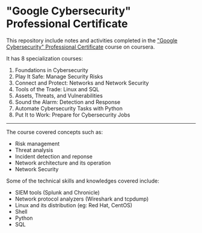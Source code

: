 # "Google Cybersecurity" Professional Certificate

This repository include notes and activities completed in the ["Google Cybersecurity" Professional Certificate](https://grow.google/certificates/cybersecurity/#?modal_active=none) course on coursera.

It has 8 specialization courses:
1. Foundations in Cybersecurity
2. Play It Safe: Manage Security Risks
3. Connect and Protect: Networks and Network Security
4. Tools of the Trade: Linux and SQL
5. Assets, Threats, and Vulnerabilities
6. Sound the Alarm: Detection and Response
7. Automate Cybersecurity Tasks with Python
8. Put It to Work: Prepare for Cybersecurity Jobs
------------------------------------------------------------------------------------

The course covered concepts such as:
* Risk management
* Threat analysis
* Incident detection and reponse
* Network architecture and its operation
* Network Security

Some of the technical skills and knowledges covered include:
* SIEM tools (Splunk and Chronicle)
* Network protocol analyzers (Wireshark and tcpdump)
* Linux and its distribution (eg: Red Hat, CentOS)
* Shell
* Python
* SQL
   
